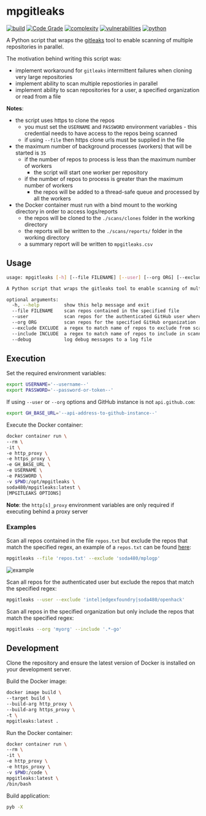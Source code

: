 # mpgitleaks
[![build](https://github.com/soda480/mpgitleaks/actions/workflows/main.yml/badge.svg)](https://github.com/soda480/mpgitleaks/actions/workflows/main.yml)
[![Code Grade](https://api.codiga.io/project/24885/status/svg)](https://app.codiga.io/public/project/24885/mpgitleaks/dashboard)
[![complexity](https://img.shields.io/badge/complexity-Simple:%205-brightgreen)](https://radon.readthedocs.io/en/latest/api.html#module-radon.complexity)
[![vulnerabilities](https://img.shields.io/badge/vulnerabilities-None-brightgreen)](https://pypi.org/project/bandit/)
[![python](https://img.shields.io/badge/python-3.9-teal)](https://www.python.org/downloads/)

A Python script that wraps the [gitleaks](https://github.com/zricethezav/gitleaks) tool to enable scanning of multiple repositories in parallel. 

The motivation behind writing this script was:
* implement workaround for `gitleaks` intermittent failures when cloning very large repositories
* implement ability to scan multiple repostiories in parallel
* implement ability to scan repositories for a user, a specified organization or read from a file

**Notes**:
* the script uses https to clone the repos
  * you must set the `USERNAME` and `PASSWORD` environment variables - this credential needs to have access to the repos being scanned
  * if using `--file` then https clone urls must be supplied in the file
* the maximum number of background processes (workers) that will be started is `35`
  * if the number of repos to process is less than the maximum number of workers
    * the script will start one worker per repository
  * if the number of repos to process is greater than the maximum number of workers
    * the repos will be added to a thread-safe queue and processed by all the workers
* the Docker container must run with a bind mount to the working directory in order to access logs/reports
  * the repos will be cloned to the `./scans/clones` folder in the working directory
  * the reports will be written to the `./scans/reports/` folder in the working directory
  * a summary report will be written to `mpgitleaks.csv`


## Usage
```bash
usage: mpgitleaks [-h] [--file FILENAME] [--user] [--org ORG] [--exclude EXCLUDE] [--include INCLUDE] [--debug]

A Python script that wraps the gitleaks tool to enable scanning of multiple repositories in parallel

optional arguments:
  -h, --help         show this help message and exit
  --file FILENAME    scan repos contained in the specified file
  --user             scan repos for the authenticated GitHub user where user is owner or collaborator
  --org ORG          scan repos for the specified GitHub organization
  --exclude EXCLUDE  a regex to match name of repos to exclude from scanning
  --include INCLUDE  a regex to match name of repos to include in scanning
  --debug            log debug messages to a log file
```

## Execution

Set the required environment variables:
```bash
export USERNAME='--username--'
export PASSWORD='--password-or-token--'
```

If using `--user` or `--org` options and GitHub instance is not `api.github.com`:
```bash
export GH_BASE_URL='--api-address-to-github-instance--'
```

Execute the Docker container:
```bash
docker container run \
--rm \
-it \
-e http_proxy \
-e https_proxy \
-e GH_BASE_URL \
-e USERNAME \
-e PASSWORD \
-v $PWD:/opt/mpgitleaks \
soda480/mpgitleaks:latest \
[MPGITLEAKS OPTIONS]
```

**Note**: the `http[s]_proxy` environment variables are only required if executing behind a proxy server

### Examples

Scan all repos contained in the file `repos.txt` but exclude the repos that match the specified regex, an example of a `repos.txt` can be found [here](https://raw.githubusercontent.com/soda480/mpgitleaks/master/examples/repos.txt):
```bash
mpgitleaks --file 'repos.txt' --exclude 'soda480/mplogp'
```
![example](https://raw.githubusercontent.com/soda480/mpgitleaks/master/docs/images/example1.gif)

Scan all repos for the authenticated user but exclude the repos that match the specified regex:
```bash
mpgitleaks --user --exclude 'intel|edgexfoundry|soda480/openhack'
```

Scan all repos in the specified organization but only include the repos that match the specified regex:
```bash
mpgitleaks --org 'myorg' --include '.*-go'
```

## Development

Clone the repository and ensure the latest version of Docker is installed on your development server.

Build the Docker image:
```bash
docker image build \
--target build \
--build-arg http_proxy \
--build-arg https_proxy \
-t \
mpgitleaks:latest .
```

Run the Docker container:
```bash
docker container run \
--rm \
-it \
-e http_proxy \
-e https_proxy \
-v $PWD:/code \
mpgitleaks:latest \
/bin/bash
```

Build application:
```bash
pyb -X
```
